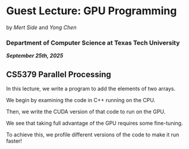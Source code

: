 # Guest Lecture: GPU Programming

by _Mert Side_ and _Yong Chen_

### Department of Computer Science at Texas Tech University

___September 25th, 2025___

## CS5379 Parallel Processing

In this lecture, we write a program to add the elements of two arrays.

We begin by examining the code in C++ running on the CPU.

Then, we write the CUDA version of that code to run on the GPU.

We see that taking full advantage of the GPU requires some fine-tuning.

To achieve this, we profile different versions of the code to make it run faster!
